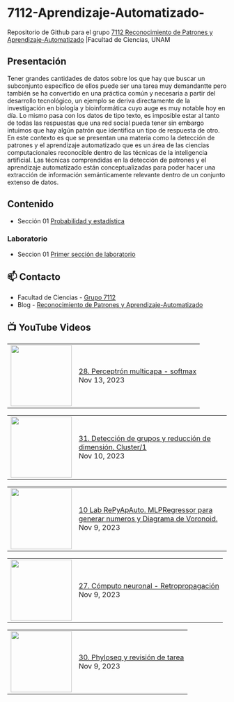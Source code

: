 # 7112-Aprendizaje-Automatizado-
Repositorio de Github para el grupo   [7112 Reconocimiento de Patrones y Aprendizaje-Automatizado](https://www.fciencias.unam.mx/docencia/horarios/presentacion/347481) |Facultad de Ciencias, UNAM

## Presentación
Tener grandes cantidades de datos sobre los que hay que buscar un subconjunto específico de ellos puede ser una tarea muy demandantte pero también se ha convertido en una práctica común y necesaria a partir del desarrollo tecnológico, un ejemplo se deriva directamente de la investigación en biología y bioinformática cuyo auge es muy notable hoy en día. Lo mismo pasa con los datos de tipo texto, es imposible estar al tanto de todas las respuestas que una red social pueda tener sin embargo intuimos que hay algún patrón que identifica un tipo de respuesta de otro. En este contexto es que se presentan una materia como la detección de patrones y el aprendizaje automatizado que es un área de las ciencias computacionales reconocible dentro de las técnicas de la inteligencia artificial. Las técnicas comprendidas en la detección de patrones y el aprendizaje automatizado están conceptualizadas para poder hacer una extracción de información semánticamente relevante dentro de un conjunto extenso de datos.

## Contenido
- Sección 01  [Probabilidad y estadística](https://github.com/7122-Aprendizaje-Automatizado/7112-Aprendizaje-Automatizado-/tree/main/Secci%C3%B3n%2001%20Probabilidad%20y%20Estadistica)

### Laboratorio
- Seccion 01  [Primer sección de laboratorio](https://github.com/7122-Aprendizaje-Automatizado/7112-Aprendizaje-Automatizado-/tree/main/Secci%C3%B3n01-Laboratorio)


## 📫 Contacto
- Facultad de Ciencias - [Grupo 7112](https://www.fciencias.unam.mx/docencia/horarios/presentacion/347481)
- Blog - [Reconocimiento de Patrones y Aprendizaje-Automatizado](https://sites.google.com/view/patronesciencias/inicio)

##  📺 	YouTube Videos
<!-- BLOG-POST-LIST:START --><table><tr><td><a href="https://www.youtube.com/watch?v=cFrnPye_NHQ"><img width="140px" src="https://i.ytimg.com/vi/cFrnPye_NHQ/mqdefault.jpg"></a></td>
<td><a href="https://www.youtube.com/watch?v=cFrnPye_NHQ">28. Perceptrón multicapa - softmax</a><br/>Nov 13, 2023</td></tr></table>
<table><tr><td><a href="https://www.youtube.com/watch?v=rqY1glcS7p0"><img width="140px" src="https://i.ytimg.com/vi/rqY1glcS7p0/mqdefault.jpg"></a></td>
<td><a href="https://www.youtube.com/watch?v=rqY1glcS7p0">31. Detección de grupos y reducción de dimensión. Cluster/1</a><br/>Nov 10, 2023</td></tr></table>
<table><tr><td><a href="https://www.youtube.com/watch?v=g5ZMicw-JoE"><img width="140px" src="https://i.ytimg.com/vi/g5ZMicw-JoE/mqdefault.jpg"></a></td>
<td><a href="https://www.youtube.com/watch?v=g5ZMicw-JoE">10 Lab RePyApAuto. MLPRegressor para generar numeros y Diagrama de Voronoid.</a><br/>Nov 9, 2023</td></tr></table>
<table><tr><td><a href="https://www.youtube.com/watch?v=753ACJAPCAY"><img width="140px" src="https://i.ytimg.com/vi/753ACJAPCAY/mqdefault.jpg"></a></td>
<td><a href="https://www.youtube.com/watch?v=753ACJAPCAY">27. Cómputo neuronal - Retropropagación</a><br/>Nov 9, 2023</td></tr></table>
<table><tr><td><a href="https://www.youtube.com/watch?v=WnblMM45Uqg"><img width="140px" src="https://i.ytimg.com/vi/WnblMM45Uqg/mqdefault.jpg"></a></td>
<td><a href="https://www.youtube.com/watch?v=WnblMM45Uqg">30. Phyloseq y revisión de tarea</a><br/>Nov 9, 2023</td></tr></table>
<!-- BLOG-POST-LIST:END -->
